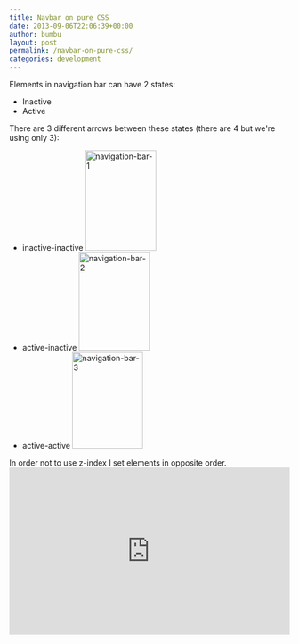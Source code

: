 ```yaml
---
title: Navbar on pure CSS
date: 2013-09-06T22:06:39+00:00
author: bumbu
layout: post
permalink: /navbar-on-pure-css/
categories: development
---
```

Elements in navigation bar can have 2 states:
<ul>
	<li>Inactive</li>
	<li>Active</li>
</ul>
There are 3 different arrows between these states (there are 4 but we're using only 3):
<ul>
	<li>inactive-inactive
<img class="alignnone size-full wp-image-501" alt="navigation-bar-1" src="{{site.root}}/assets/images/2013/09/navigation-bar-1.png" width="127" height="180" /></li>
	<li>active-inactive
<img class="alignnone size-full wp-image-502" alt="navigation-bar-2" src="{{site.root}}/assets/images/2013/09/navigation-bar-2.png" width="127" height="176" /></li>
	<li>active-active
<img class="alignnone size-full wp-image-503" alt="navigation-bar-3" src="{{site.root}}/assets/images/2013/09/navigation-bar-3.png" width="127" height="173" /></li>
</ul>
In order not to use z-index I set elements in opposite order.

<iframe src="http://jsfiddle.net/bumbu/tLfCB/embedded/result,html,css/" height="300" width="100%" allowfullscreen="allowfullscreen" frameborder="0"></iframe>
